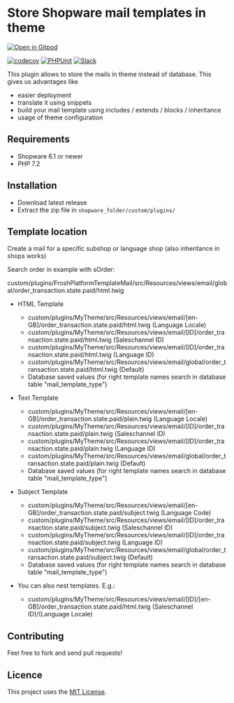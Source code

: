 # Store Shopware mail templates in theme

[![Open in Gitpod](https://gitpod.io/button/open-in-gitpod.svg)](https://gitpod.io/#https://github.com/FriendsOfShopware/FroshPlatformTemplateMail)

[![codecov](https://codecov.io/gh/FriendsOfShopware/FroshPlatformTemplateMail/branch/master/graph/badge.svg?token=HUPWYZ80YS)](https://codecov.io/gh/FriendsOfShopware/FroshPlatformTemplateMail)
[![PHPUnit](https://github.com/FriendsOfShopware/FroshPlatformTemplateMail/actions/workflows/unit.yml/badge.svg)](https://github.com/FriendsOfShopware/FroshPlatformTemplateMail/actions/workflows/unit.yml)
[![Slack](https://img.shields.io/badge/chat-on%20slack-%23ECB22E)](https://slack.shopware.com?utm_source=badge&utm_medium=badge&utm_campaign=pr-badge)

This plugin allows to store the mails in theme instead of database. This gives us advantages like

* easier deployment
* translate it using snippets
* build your mail template using includes / extends / blocks / inheritance
* usage of theme configuration


## Requirements

- Shopware 6.1 or newer
- PHP 7.2

## Installation

- Download latest release
- Extract the zip file in `shopware_folder/custom/plugins/`


## Template location

Create a mail for a specific subshop or language shop (also inheritance in shops works)

Search order in example with sOrder:

custom/plugins/FroshPlatformTemplateMail/src/Resources/views/email/global/order_transaction.state.paid/html.twig
* HTML Template
  * custom/plugins/MyTheme/src/Resources/views/email/[en-GB]/order_transaction.state.paid/html.twig (Language Locale)
  * custom/plugins/MyTheme/src/Resources/views/email/[ID]/order_transaction.state.paid/html.twig (Saleschannel ID)
  * custom/plugins/MyTheme/src/Resources/views/email/[ID]/order_transaction.state.paid/html.twig (Language ID)
  * custom/plugins/MyTheme/src/Resources/views/email/global/order_transaction.state.paid/html.twig (Default)
  * Database saved values (for right template names search in database table "mail_template_type")
* Text Template
  * custom/plugins/MyTheme/src/Resources/views/email/[en-GB]/order_transaction.state.paid/plain.twig (Language Locale)
  * custom/plugins/MyTheme/src/Resources/views/email/[ID]/order_transaction.state.paid/plain.twig (Saleschannel ID)
  * custom/plugins/MyTheme/src/Resources/views/email/[ID]/order_transaction.state.paid/plain.twig (Language ID)
  * custom/plugins/MyTheme/src/Resources/views/email/global/order_transaction.state.paid/plain.twig (Default)
  * Database saved values (for right template names search in database table "mail_template_type")
* Subject Template
  * custom/plugins/MyTheme/src/Resources/views/email/[en-GB]/order_transaction.state.paid/subject.twig (Language Code)
  * custom/plugins/MyTheme/src/Resources/views/email/[ID]/order_transaction.state.paid/subject.twig (Saleschannel ID)
  * custom/plugins/MyTheme/src/Resources/views/email/[ID]/order_transaction.state.paid/subject.twig (Language ID)
  * custom/plugins/MyTheme/src/Resources/views/email/global/order_transaction.state.paid/subject.twig (Default)
  * Database saved values (for right template names search in database table "mail_template_type")

* You can also nest templates. E.g.:
  * custom/plugins/MyTheme/src/Resources/views/email/[ID]/[en-GB]/order_transaction.state.paid/html.twig (Saleschannel ID)/(Language Locale)

## Contributing

Feel free to fork and send pull requests!


## Licence

This project uses the [MIT License](LICENCE.md).
